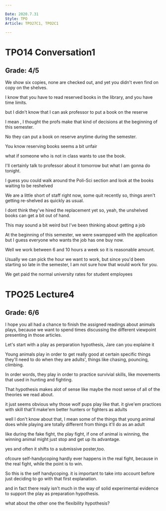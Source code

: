 ```yaml
---

Date: 2020.7.31
Style: TPO
Article: TPO27C1, TPO2C1

---
```

# TPO14 Conversation1
## Grade: 4/5

We show six copies, none are checked out, and yet you didn't even find on copy on the shelves.

I know that you have to read reserved books in the library, and you have time limits.

but I didn't know that I can ask professor to put a book on the reserve

I mean , I thought the profs make that kind of decisions at the beginning of this semester.

No they can put a book on reserve anytime during the semester.

You know reserving books seems a bit unfair

what if someone who is not in class wants to use the book.

I'll certainly talk to professor about it tomorrow but what I am gonna do tonight.

I guess you could walk around the Poli-Sci section and look at the books waiting to be reshelved  

We are a little short of staff right now, some quit recently so, things aren't getting re-shelved as quickly as usual.

I dont think they've hired the replacement yet so, yeah, the unshelved books can get a bit out of hand.

This may sound a bit weird but I've been thinking about getting a job

At the beginning of this semester, we were swampped with the application but I guess everyone who wants the job has one buy now.

Well we work between 6 and 10 hours a week so it is reasonable amount.

Usually we can pick the hour we want to work, but since you'd been starting so late in the semester, I am not sure how that would work for you.

We get paid the normal university rates for student employees

# TPO25 Lecture4
## Grade: 6/6

I hope you all had a chance to finish the assigned readings about animals plays, because we want to spend times discussing the different viewpoint presenting in those articles.

Let's start with a play as perparation hypothesis, Jare can you explaine it

Young animals play in order to get really good at certain specific things they'll need to do when they are adults', things like chasing, pouncing, climbing.

In order words, they play in order to practice survivial skills, like movements that used in hunting and fighting.

That hypothesis makes alot of sense like maybe the most sense of all of the theories we read about.

it just seems obvious why those wolf pups play like that. it give'em practices with skill that'll make'em better hunters or fighters as adults

well I don't know about that, I mean some of the things that young animal does while playing are totally different from things it'll do as an adult

like during the fake fight, the play fight, if one of animal is winning, the winning animal might just stop and get up its advantage.

yes and often it shifts to a submissive poster,too.

ofcoure self-handycoping hardly ever happens in the real fight, because in the real fight, while the point is to win.

So this is the self handycoping. it is important to take into account before just deciding to go with that first explanation.

and in fact there realy isn't much in the way of solid experimental evidence to support the play as preparation hypothesis. 

what about the other one the flexibility hypothesis?